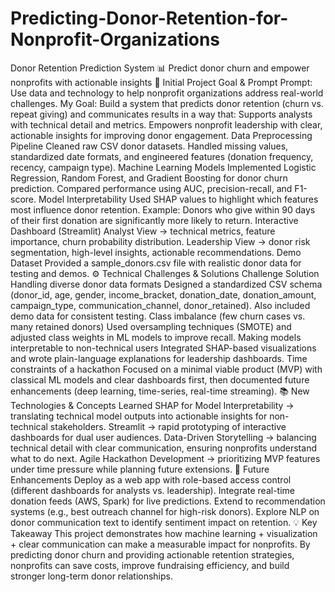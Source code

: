 # Predicting-Donor-Retention-for-Nonprofit-Organizations
Donor Retention Prediction System
📊 Predict donor churn and empower nonprofits with actionable insights
🎯 Initial Project Goal & Prompt
Prompt: Use data and technology to help nonprofit organizations address real-world challenges.
My Goal: Build a system that predicts donor retention (churn vs. repeat giving) and communicates results in a way that:
Supports analysts with technical detail and metrics.
Empowers nonprofit leadership with clear, actionable insights for improving donor engagement.
Data Preprocessing Pipeline
Cleaned raw CSV donor datasets.
Handled missing values, standardized date formats, and engineered features (donation frequency, recency, campaign type).
Machine Learning Models
Implemented Logistic Regression, Random Forest, and Gradient Boosting for donor churn prediction.
Compared performance using AUC, precision-recall, and F1-score.
Model Interpretability
Used SHAP values to highlight which features most influence donor retention.
Example: Donors who give within 90 days of their first donation are significantly more likely to return.
Interactive Dashboard (Streamlit)
Analyst View → technical metrics, feature importance, churn probability distribution.
Leadership View → donor risk segmentation, high-level insights, actionable recommendations.
Demo Dataset
Provided a sample_donors.csv file with realistic donor data for testing and demos.
⚙️ Technical Challenges & Solutions
Challenge	Solution
Handling diverse donor data formats	Designed a standardized CSV schema (donor_id, age, gender, income_bracket, donation_date, donation_amount, campaign_type, communication_channel, donor_retained). Also included demo data for consistent testing.
Class imbalance (few churn cases vs. many retained donors)	Used oversampling techniques (SMOTE) and adjusted class weights in ML models to improve recall.
Making models interpretable to non-technical users	Integrated SHAP-based visualizations and wrote plain-language explanations for leadership dashboards.
Time constraints of a hackathon	Focused on a minimal viable product (MVP) with classical ML models and clear dashboards first, then documented future enhancements (deep learning, time-series, real-time streaming).
📚 New Technologies & Concepts Learned
SHAP for Model Interpretability → translating technical model outputs into actionable insights for non-technical stakeholders.
Streamlit → rapid prototyping of interactive dashboards for dual user audiences.
Data-Driven Storytelling → balancing technical detail with clear communication, ensuring nonprofits understand what to do next.
Agile Hackathon Development → prioritizing MVP features under time pressure while planning future extensions.
🚀 Future Enhancements
Deploy as a web app with role-based access control (different dashboards for analysts vs. leadership).
Integrate real-time donation feeds (AWS, Spark) for live predictions.
Extend to recommendation systems (e.g., best outreach channel for high-risk donors).
Explore NLP on donor communication text to identify sentiment impact on retention.
💡 Key Takeaway
This project demonstrates how machine learning + visualization + clear communication can make a measurable impact for nonprofits. By predicting donor churn and providing actionable retention strategies, nonprofits can save costs, improve fundraising efficiency, and build stronger long-term donor relationships.
